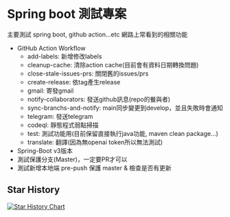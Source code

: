 # Spring boot 測試專案

主要測試 spring boot, github action...etc 網路上常看到的相關功能  
- GitHub Action Workflow
  - add-labels: 新增修改labels
  - cleanup-cache: 清除action cache(目前會有資料日期轉換問題)
  - close-stale-issues-prs: 關閉舊的issues/prs
  - create-release: 依tag產生release
  - gmail: 寄發gmail
  - notify-collaborators: 發送github訊息(repo的餐與者)
  - sync-branchs-and-notify: main同步變更到develop，並且失敗時會通知
  - telegram: 發送telegram
  - codeql: 靜態程式弱點掃描
  - test: 測試功能用(目前保留直接執行java功能, maven clean package...)
  - translate: 翻譯(因為無openai token所以無法測試)
- Spring-Boot v3版本
- 測試保護分支(Master)，一定要PR才可以
- 測試新增本地端 pre-push 保護 master & 檢查是否有更新

## Star History

[![Star History Chart](https://api.star-history.com/svg?repos=vancetang/demo&type=Date)](https://star-history.com/#vancetang/demo&Date)

